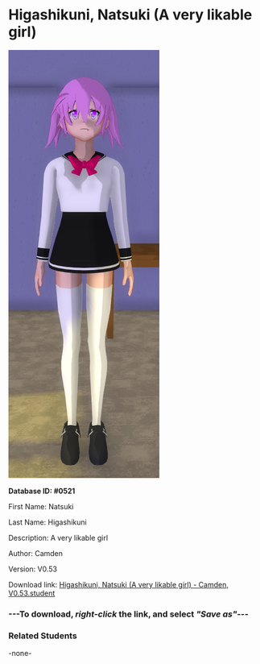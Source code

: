 # Higashikuni, Natsuki (A very likable girl)

<img src="../../Files/Images/Higashikuni, Natsuki (A very likable girl).png" title="Higashikuni, Natsuki (A very likable girl) - Camden, V0.53">

**Database ID: #0521**

First Name: Natsuki

Last Name: Higashikuni

Description: A very likable girl

Author: Camden

Version: V0.53

Download link: <a href="https://raw.githubusercontent.com/Arbiter1223/Daigaku-Gurashi-Custom-Students/master/Files/Student%20Files/Higashikuni%2C%20Natsuki%20(A%20very%20likable%20girl)%20-%20Camden%2C%20V0.53.student">Higashikuni, Natsuki (A very likable girl) - Camden, V0.53.student</a>

### ---**To download, _right-click_ the link, and select _"Save as"_**---

### Related Students

-none-
